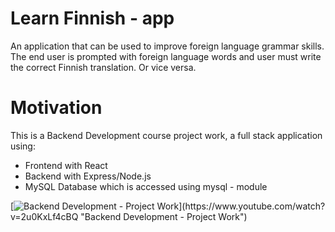 # Learn Finnish - app
An application that can be used to improve foreign language grammar skills. The end user is prompted with foreign language words and user must write the correct Finnish translation. Or vice versa.

# Motivation
This is a Backend Development course project work, a full stack application using:
- Frontend with React
- Backend with Express/Node.js
- MySQL Database which is accessed using mysql - module


[![Backend Development - Project Work](https://imgur.com/a/h0H5Su1?)](https://www.youtube.com/watch?v=2u0KxLf4cBQ "Backend Development - Project Work")
